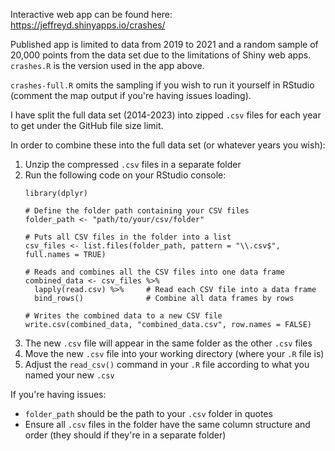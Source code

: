 Interactive web app can be found here: https://jeffreyd.shinyapps.io/crashes/

Published app is limited to data from 2019 to 2021 and a random sample of 20,000 points from the data set due to the limitations of Shiny web apps. `crashes.R` is the version used in the app above.

`crashes-full.R` omits the sampling if you wish to run it yourself in RStudio (comment the map output if you're having issues loading).


I have split the full data set (2014-2023) into zipped `.csv` files for each year to get under the GitHub file size limit. 

In order to combine these into the full data set (or whatever years you wish):
  1. Unzip the compressed `.csv` files in a separate folder
  2. Run the following code on your RStudio console:
     ```
     library(dplyr)
      
     # Define the folder path containing your CSV files
     folder_path <- "path/to/your/csv/folder"
      
     # Puts all CSV files in the folder into a list
     csv_files <- list.files(folder_path, pattern = "\\.csv$", full.names = TRUE)
      
     # Reads and combines all the CSV files into one data frame
     combined_data <- csv_files %>%
       lapply(read.csv) %>%     # Read each CSV file into a data frame
       bind_rows()              # Combine all data frames by rows
      
     # Writes the combined data to a new CSV file
     write.csv(combined_data, "combined_data.csv", row.names = FALSE)
     ```
  3. The new `.csv` file will appear in the same folder as the other `.csv` files
  4. Move the new `.csv` file into your working directory (where your `.R` file is)
  5. Adjust the `read_csv()` command in your `.R` file according to what you named your new `.csv`

If you're having issues:
- `folder_path` should be the path to your `.csv` folder in quotes
- Ensure all `.csv` files in the folder have the same column structure and order (they should if they're in a separate folder)
